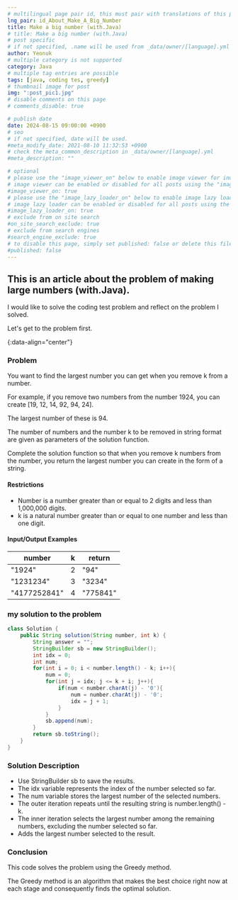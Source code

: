 ```yaml
---
# multilingual page pair id, this must pair with translations of this page. (This name must be unique)
lng_pair: id_About_Make_A_Big_Number
title: Make a big number (with.Java)
# title: Make a big number (with.Java)
# post specific
# if not specified, .name will be used from _data/owner/[language].yml
author: Yeonuk
# multiple category is not supported
category: Java
# multiple tag entries are possible
tags: [java, coding tes, greedy]
# thumbnail image for post
img: ":post_pic1.jpg"
# disable comments on this page
# comments_disable: true

# publish date
date: 2024-08-15 09:00:00 +0900
# seo
# if not specified, date will be used.
#meta_modify_date: 2021-08-10 11:32:53 +0900
# check the meta_common_description in _data/owner/[language].yml
#meta_description: ""

# optional
# please use the "image_viewer_on" below to enable image viewer for individual pages or posts (_posts/ or [language]/_posts folders).
# image viewer can be enabled or disabled for all posts using the "image_viewer_posts: true" setting in _data/conf/main.yml.
#image_viewer_on: true
# please use the "image_lazy_loader_on" below to enable image lazy loader for individual pages or posts (_posts/ or [language]/_posts folders).
# image lazy loader can be enabled or disabled for all posts using the "image_lazy_loader_posts: true" setting in _data/conf/main.yml.
#image_lazy_loader_on: true
# exclude from on site search
#on_site_search_exclude: true
# exclude from search engines
#search_engine_exclude: true
# to disable this page, simply set published: false or delete this file
#published: false
---
```


<!-- outline-start -->

## This is an article about the problem of making large numbers (with.Java).

I would like to solve the coding test problem and reflect on the problem I solved.

Let's get to the problem first.

{:data-align="center"}

<!-- outline-end -->

### Problem

You want to find the largest number you can get when you remove k from a number.

For example, if you remove two numbers from the number 1924, you can create [19, 12, 14, 92, 94, 24].

The largest number of these is 94.

The number of numbers and the number k to be removed in string format are given as parameters of the solution function.

Complete the solution function so that when you remove k numbers from the number, you return the largest number you can create in the form of a string.

#### Restrictions

- Number is a number greater than or equal to 2 digits and less than 1,000,000 digits.
- k is a natural number greater than or equal to one number and less than one digit.

#### Input/Output Examples

| number       | k   | return   |
| ------------ | --- | -------- |
| "1924"       | 2   | "94"     |
| "1231234"    | 3   | "3234"   |
| "4177252841" | 4   | "775841" |

### my solution to the problem

```java
class Solution {
    public String solution(String number, int k) {
        String answer = "";
        StringBuilder sb = new StringBuilder();
        int idx = 0;
        int num;
        for(int i = 0; i < number.length() - k; i++){
            num = 0;
            for(int j = idx; j <= k + i; j++){
                if(num < number.charAt(j) - '0'){
                    num = number.charAt(j) - '0';
                    idx = j + 1;
                }
            }
            sb.append(num);
        }
        return sb.toString();
    }
}
```

### Solution Description

- Use StringBuilder sb to save the results.
- The idx variable represents the index of the number selected so far.
- The num variable stores the largest number of the selected numbers.
- The outer iteration repeats until the resulting string is number.length() -k.
- The inner iteration selects the largest number among the remaining numbers, excluding the number selected so far.
- Adds the largest number selected to the result.

### Conclusion

This code solves the problem using the Greedy method.

The Greedy method is an algorithm that makes the best choice right now at each stage and consequently finds the optimal solution.
